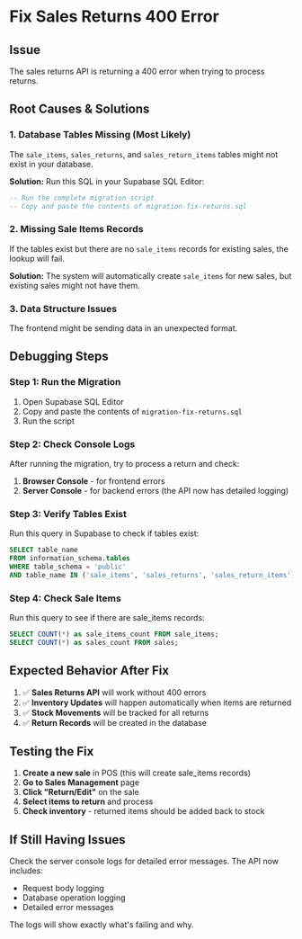 # Fix Sales Returns 400 Error

## Issue
The sales returns API is returning a 400 error when trying to process returns.

## Root Causes & Solutions

### 1. **Database Tables Missing** (Most Likely)
The `sale_items`, `sales_returns`, and `sales_return_items` tables might not exist in your database.

**Solution:** Run this SQL in your Supabase SQL Editor:

```sql
-- Run the complete migration script
-- Copy and paste the contents of migration-fix-returns.sql
```

### 2. **Missing Sale Items Records**
If the tables exist but there are no `sale_items` records for existing sales, the lookup will fail.

**Solution:** The system will automatically create `sale_items` for new sales, but existing sales might not have them.

### 3. **Data Structure Issues**
The frontend might be sending data in an unexpected format.

## Debugging Steps

### Step 1: Run the Migration
1. Open Supabase SQL Editor
2. Copy and paste the contents of `migration-fix-returns.sql`
3. Run the script

### Step 2: Check Console Logs
After running the migration, try to process a return and check:
1. **Browser Console** - for frontend errors
2. **Server Console** - for backend errors (the API now has detailed logging)

### Step 3: Verify Tables Exist
Run this query in Supabase to check if tables exist:

```sql
SELECT table_name 
FROM information_schema.tables 
WHERE table_schema = 'public' 
AND table_name IN ('sale_items', 'sales_returns', 'sales_return_items');
```

### Step 4: Check Sale Items
Run this query to see if there are sale_items records:

```sql
SELECT COUNT(*) as sale_items_count FROM sale_items;
SELECT COUNT(*) as sales_count FROM sales;
```

## Expected Behavior After Fix

1. ✅ **Sales Returns API** will work without 400 errors
2. ✅ **Inventory Updates** will happen automatically when items are returned
3. ✅ **Stock Movements** will be tracked for all returns
4. ✅ **Return Records** will be created in the database

## Testing the Fix

1. **Create a new sale** in POS (this will create sale_items records)
2. **Go to Sales Management** page
3. **Click "Return/Edit"** on the sale
4. **Select items to return** and process
5. **Check inventory** - returned items should be added back to stock

## If Still Having Issues

Check the server console logs for detailed error messages. The API now includes:
- Request body logging
- Database operation logging
- Detailed error messages

The logs will show exactly what's failing and why.


